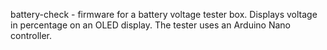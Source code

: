 battery-check - firmware for a battery voltage tester box. Displays voltage in percentage on an OLED display. The tester uses an Arduino Nano controller.

